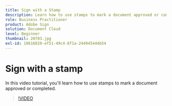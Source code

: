 ```yaml
---
title: Sign with a Stamp
description: Learn how to use stamps to mark a document approved or completed
role: Business Practitioner
product: Adobe Sign
solution: Document Cloud
level: Beginner
thumbnail: 20703.jpg
exl-id: 18616820-ef51-49c4-8f1a-244945444b54
---
```

# Sign with a stamp

In this video tutorial, you'll learn how to use stamps to mark a document approved or completed.

>[!VIDEO](https://video.tv.adobe.com/v/20703?hidetitle=true)
